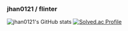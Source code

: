 ### jhan0121 / flinter

<!--
**jhan0121/jhan0121** is a ✨ _special_ ✨ repository because its `README.md` (this file) appears on your GitHub profile.

Here are some ideas to get you started:

- 🔭 I’m currently working on ...
- 🌱 I’m currently learning ...
- 👯 I’m looking to collaborate on ...
- 🤔 I’m looking for help with ...
- 💬 Ask me about ...
- 📫 How to reach me: ...
- 😄 Pronouns: ...
- ⚡ Fun fact: ...
-->
![jhan0121's GitHub stats](https://github-readme-stats.vercel.app/api?username=jhan0121&show_icons=true&theme=tokyonight)
[![Solved.ac Profile](http://mazassumnida.wtf/api/v2/generate_badge?boj=flinter)](https://solved.ac/flinter/)

